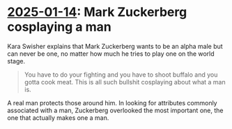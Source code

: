 # [2025-01-14](https://s3.amazonaws.com/writecomments.com/transcripts/319be3936ed349a7ce67a0f13bcb041b.csv): Mark Zuckerberg cosplaying a man

Kara Swisher explains that Mark Zuckerberg wants to be an alpha male but can never be one, no matter how much he tries to play one on the world stage.

> You have to do your fighting and you have to shoot buffalo and you gotta cook meat. This is all such bullshit cosplaying about what a man is.

A real man protects those around him. In looking for attributes commonly associated with a man, Zuckerberg overlooked the most important one, the one that actually makes one a man.
